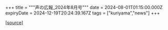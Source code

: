 +++
title = """声の広報_2024年8月号"""
date = 2024-08-01T01:15:00.000Z
expiryDate = 2024-12-19T20:24:39.167Z
tags = ["kuriyama","news"]
+++


[[source]](https://www.town.kuriyama.hokkaido.jp/site/koho/28361.html)

